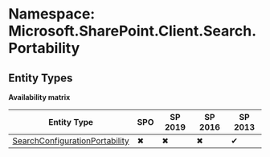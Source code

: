 # Namespace: Microsoft.SharePoint.Client.Search.Portability
## Entity Types

**Availability matrix**

Entity Type | SPO | SP 2019 | SP 2016 | SP 2013
----------|-----|---------|---------|--------
[SearchConfigurationPortability](./EntityTypes/SearchConfigurationPortability) | ✖ | ✖ | ✖ | ✔

